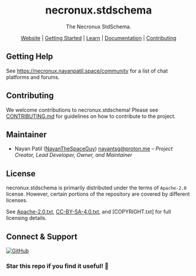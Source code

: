 <!--
# ==-----------------------------------------------------------== #
# SPDX-FileCopyrightText: © 2025 Nayan Patil <nayantsg@proton.me>
#
# SPDX-License-Identifier: CC-BY-SA-4.0
# ==-----------------------------------------------------------== #
-->

<div align="center">

# necronux.stdschema

The Necronux StdSchema.

[Website][Necronux] | [Getting Started] | [Learn] | [Documentation] | [Contributing]
</div>

[Necronux]: https://necronux.nayanpatil.space/
[Getting Started]: https://necronux.nayanpatil.space/learn/get-started
[Learn]: https://necronux.nayanpatil.space/learn
[Documentation]: https://necronux.nayanpatil.space/docs
[Contributing]: https://github.com/necronux/.github/blob/main/CONTRIBUTING.md

## Getting Help

See https://necronux.nayanpatil.space/community for a list of chat platforms and forums.

## Contributing

We welcome contributions to necronux.stdschema!
Please see [CONTRIBUTING.md] for guidelines on how to contribute to the project.

[CONTRIBUTING.md]: https://github.com/necronux/.github/blob/main/CONTRIBUTING.md

## Maintainer

</div>

- Nayan Patil ([NayanTheSpaceGuy]) <nayantsg@proton.me> – *Project Creator, Lead Developer, Owner, and Maintainer*

<div>

[NayanTheSpaceGuy]: https://github.com/NayanTheSpaceGuy

## License

necronux.stdschema is primarily distributed under the terms of `Apache-2.0` license.
However, certain portions of the repository are covered by different licenses.

See [Apache-2.0.txt], [CC-BY-SA-4.0.txt], and [COPYRIGHT.txt] for full licensing details.

[Apache-2.0.txt]: LICENSES/Apache-2.0.txt
[CC-BY-SA-4.0.txt]: LICENSES/CC-BY-SA-4.0.txt
[COPYRIGHT]: COPYRIGHT

## Connect & Support

[![GitHub](https://img.shields.io/badge/GitHub-NayanTheSpaceGuy-181717?style=for-the-badge&logo=github)](https://github.com/NayanTheSpaceGuy)

### Star this repo if you find it useful! 🌟
